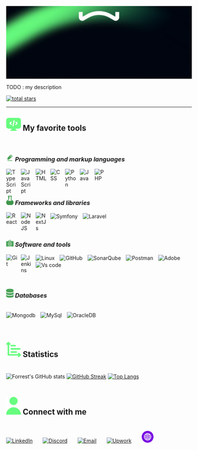 <img src="./icons/wassim.gif" align="center" alt="wassim">

<br>

<p>TODO : my description</p>


   <p align="left">
      <a href="https://github.com/wassim249?tab=repositories&sort=stargazers">
         <img alt="total stars" title="Total stars on GitHub" src="https://custom-icon-badges.demolab.com/github/stars/wassim249?color=68FC7F&style=for-the-badge&labelColor=68FC7F&logo=star"/></a>
   </p>

---

## <img align="bottom" src="./icons/favorite.svg"  alt="favorite tools" width="40px" /> **My favorite tools**
<br>

### <img align="bottom" src="./icons/programming.svg"  alt="favorite tools" width="20px" /> _Programming and markup languages_
<img align="left" alt="TypeScript" width="30px" style="padding-right:10px;" src="https://cdn.jsdelivr.net/gh/devicons/devicon/icons/typescript/typescript-plain.svg" />
<img align="left" alt="JavaScript" width="30px" style="padding-right:10px;" src="https://cdn.jsdelivr.net/gh/devicons/devicon/icons/javascript/javascript-plain.svg" />
<img align="left" alt="HTML" width="30px" style="padding-right:10px;" src="https://cdn.jsdelivr.net/gh/devicons/devicon/icons/html5/html5-plain.svg" />
<img align="left" alt="CSS" width="30px" style="padding-right:10px;" src="https://cdn.jsdelivr.net/gh/devicons/devicon/icons/css3/css3-plain.svg" />
<img align="left" alt="Python" width="30px" style="padding-right:10px;" src="https://cdn.jsdelivr.net/gh/devicons/devicon/icons/python/python-plain.svg" />
<img align="left" alt="Java" width="30px" style="padding-right:10px;" src="https://cdn.jsdelivr.net/gh/devicons/devicon/icons/java/java-original.svg"/>
<img align="left" alt="PHP" width="30px" style="padding-right:10px;" src="https://external-content.duckduckgo.com/iu/?u=http%3A%2F%2Fpngimg.com%2Fuploads%2Fphp%2Fphp_PNG18.png&f=1&nofb=1&ipt=b246fb72e4d78b7d8ef05320c1826f444d7f1a6b2bf3bc63e4591eff5aa1b210&ipo=images" />
<br> <br>

#
### <img align="bottom" src="./icons/frameworks.svg"  alt="favorite tools" width="20px" /> _Frameworks and libraries_
<img align="left" alt="React" width="30px" style="padding-right:10px;" src="https://cdn.jsdelivr.net/gh/devicons/devicon/icons/react/react-original.svg" />
<img align="left" alt="NodeJS" width="30px" style="padding-right:10px;" src="https://cdn.jsdelivr.net/gh/devicons/devicon/icons/nodejs/nodejs-original.svg" />
<img align="left" alt="NextJs" width="30px" style="padding-right:10px;" src="https://external-content.duckduckgo.com/iu/?u=https%3A%2F%2Fpluspng.com%2Fimg-png%2Fnext-logo-png-build-a-universal-javascript-app-with-next-js-280.png&f=1&nofb=1&ipt=a28f9935c34ca540ddb1f7d67732159d4c59dcacbf024c8b4d6bce45775afcba&ipo=images"/>
<img align="center" alt="Symfony" width="30px" style="padding-right:10px;" src="https://external-content.duckduckgo.com/iu/?u=https%3A%2F%2Fsymfony.com%2Flogos%2Fsymfony_white_03.png&f=1&nofb=1&ipt=1b0f8743e6f3b6998ab8641ab1441258c506a10459df0cf04c10672adbcaa217&ipo=images"/>
<img align="center" alt="Laravel" width="30px" style="padding-right:10px;" src="https://external-content.duckduckgo.com/iu/?u=https%3A%2F%2Flogodix.com%2Flogo%2F2150926.png&f=1&nofb=1&ipt=6c0e614787d286489263332d4523bedad1a3275ca6a6ef17f136b4178acfe0e4&ipo=images"/>
<br><br>

#
### <img align="bottom" src="./icons/tools.svg"  alt="favorite tools" width="20px" /> _Software and tools_
<img align="left" alt="Git" width="30px" style="padding-right:10px;" src="https://cdn.jsdelivr.net/gh/devicons/devicon/icons/git/git-original.svg" />

<img align="center" alt="Linux" width="30px" style="padding-right:10px;" src="https://cdn.jsdelivr.net/gh/devicons/devicon/icons/linux/linux-original.svg" />
<img align="center" alt="GitHub" width="30px" style="padding-right:10px;" src="https://cdn.jsdelivr.net/gh/devicons/devicon/icons/github/github-original.svg" />
<img align="left" alt="Jenkins" width="30px" style="padding-right:10px;" src="https://external-content.duckduckgo.com/iu/?u=https%3A%2F%2F1.bp.blogspot.com%2F-rQ70BFa26fo%2FXuz5obVh5TI%2FAAAAAAAAVU8%2FsPq_JiH52xUkqk2zFV5wqWrrotaVp2sOACK4BGAsYHg%2Fs1600%2FjenkinsLogo1.png&f=1&nofb=1&ipt=9e4d762d92b1d969f77b1dba1f0860ce4dec67e52b5001cf5b974258c273417d&ipo=images" />
<img align="center" alt="SonarQube" width="80px" style="padding-right:10px;" src="https://external-content.duckduckgo.com/iu/?u=https%3A%2F%2Fwiki.eclipse.org%2Fimages%2F8%2F88%2FSonarqube.png&f=1&nofb=1&ipt=5d4ba4968a050283cb93c52f78ba9cd8292177fc6921bce2bb405e3d20b44e99&ipo=images" />
<img align="center" alt="Postman" width="40px" style="padding-right:10px;" src="https://external-content.duckduckgo.com/iu/?u=http%3A%2F%2Fww1.prweb.com%2Fprfiles%2F2018%2F10%2F05%2F15812110%2Fpostman-logo-vert-2018.png&f=1&nofb=1&ipt=da17c254981ef1502c2b24777491b17ba8fd334d0b89425358f3584724dc5c61&ipo=images" />
<img align="center" alt="Adobe" width="40px" style="padding-right:10px;" src="https://external-content.duckduckgo.com/iu/?u=https%3A%2F%2Flogos-world.net%2Fwp-content%2Fuploads%2F2020%2F06%2FAdobe-Emblem.png&f=1&nofb=1&ipt=53802f7654438a8c862679ea5287c26d122e91109c3375032d65c4e3ee769a29&ipo=images" />
<img align="center" alt="Vs code" width="40px" style="padding-right:10px;" src="https://external-content.duckduckgo.com/iu/?u=https%3A%2F%2Fmobilemancerblog.blob.core.windows.net%2Fblog%2F2020%2F08%2Fvs-code-logo-transp.png&f=1&nofb=1&ipt=0a06a119a2ddf372cbb72abbcaa1e17701fd43c45af9431110b4b3d19727c8b0&ipo=images" />
<br><br>

#
### <img align="bottom" src="./icons/db.svg"  alt="favorite tools" width="20px" /> _Databases_
<br>
<img align="center" alt="Mongodb" width="40px" style="padding-right:10px;" src="https://external-content.duckduckgo.com/iu/?u=http%3A%2F%2Fpluspng.com%2Fimg-png%2Flogo-mongodb-png-mongo-db-badge-sticker-600.png&f=1&nofb=1&ipt=76d99bda01daade91b809080cf65df4bc02bed76c044487ca576ad8f1efb3f70&ipo=images" />
<img align="center" alt="MySql" width="40px" style="padding-right:10px;" src="https://external-content.duckduckgo.com/iu/?u=https%3A%2F%2Flogos-download.com%2Fwp-content%2Fuploads%2F2016%2F05%2FMySQL_logo_logotype.png&f=1&nofb=1&ipt=184f61c38e0b0a3b765d1f025d91cd861ca160f641ba19052944b6a1fdb09f46&ipo=images" />
<img align="center" alt="OracleDB" width="40px" style="padding-right:10px;" src="https://external-content.duckduckgo.com/iu/?u=https%3A%2F%2Fallvectorlogo.com%2Fimg%2F2017%2F02%2Foracle-database-logo.png&f=1&nofb=1&ipt=cb67ccced94b52fb6d949fbe9c5826ab7a72be8874f95f9697b2a9b9d227f608&ipo=images" />
<br>
<br>
<br>

## <img align="bottom" src="./icons/stats.svg"  alt="favorite tools" width="40px" />  **Statistics**
#
![Forrest's GitHub stats](https://github-readme-stats.vercel.app/api?username=wassim249&show_icons=true&theme=vue-dark&border_color=3DA47A&border_radius=8)
[![GitHub Streak](https://streak-stats.demolab.com?user=wassim249&theme=vue-dark&border_radius=8&border=3DA47A)](https://git.io/streak-stats)
[![Top Langs](https://github-readme-stats.vercel.app/api/top-langs/?username=wassim249&theme=vue-dark)](https://github.com/anuraghazra/github-readme-stats)
<br>
<br>

## <img align="bottom" src="./icons/connect.svg"  alt="Connect with me" width="40px" /> **Connect with me**
#

<p align="left">
  <a href="https://www.linkedin.com/in/wassim-elbakkouri"><img width="32px" alt="LinkedIn" title="LinkedIn" src="https://external-content.duckduckgo.com/iu/?u=https%3A%2F%2Fcdn.freebiesupply.com%2Flogos%2Flarge%2F2x%2Flinkedin-icon-logo-png-transparent.png&f=1&nofb=1&ipt=70eafae67dc9cf5578cf9ae4999ed76fadde13dd88444613f5707ea9963dc646&ipo=images"/></a>
  &#8287;&#8287;&#8287;&#8287;&#8287;
  <a href="https://www.linkedin.com/in/wassim-elbakkouri"><img width="32px" alt="Discord" title="Discord" src="https://external-content.duckduckgo.com/iu/?u=https%3A%2F%2Fpnggrid.com%2Fwp-content%2Fuploads%2F2021%2F05%2FDiscord-Logo-Circle-2048x2048.png&f=1&nofb=1&ipt=5c1cbd090a4a3a351040319335bd21d68ae8a556fd900315a58379d6820448fc&ipo=images"/></a>
  &#8287;&#8287;&#8287;&#8287;&#8287;
  <a href="mailto:wassim.elbakkouri@yahoo.com"><img width="32px" alt="Email" title="Email" src="https://external-content.duckduckgo.com/iu/?u=https%3A%2F%2Fcdn3.iconfinder.com%2Fdata%2Ficons%2Fminimal-utility%2F512%2Fmail.png&f=1&nofb=1&ipt=78f5234f1d818257e112a1d819c26d6ffb0666ae199eac7e8ca786f349d0289b&ipo=images"/></a>
  &#8287;&#8287;&#8287;&#8287;&#8287;
  <a href="https://www.upwork.com/freelancers~016a67fdc91b0862ae?viewMode=1"><img width="32px" alt="Upwork" title="Upwork" src="https://external-content.duckduckgo.com/iu/?u=https%3A%2F%2Fsoftonix.org%2Fimg%2Fupwork-small-logo.png&f=1&nofb=1&ipt=0290802d44c9e402ddc4ae6356ce4248ab171d76cf690c665465f75898df5bd7&ipo=images"/></a>
  &#8287;&#8287;&#8287;&#8287;&#8287;
  <a href="#"><img width="32px" alt="Website" title="Website" src="./icons/webste.svg"/></a>
  &#8287;&#8287;&#8287;&#8287;&#8287;
  

  
</p>

#

[website]: https://wassimelbakkouri.com

